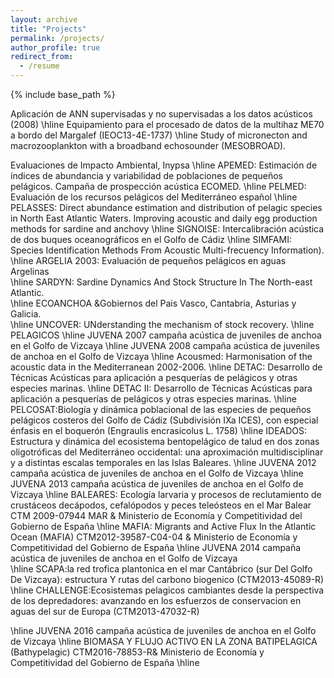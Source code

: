 ```yaml
---
layout: archive
title: "Projects"
permalink: /projects/
author_profile: true
redirect_from:
  - /resume
---
```


{% include base_path %}

 Aplicación de ANN supervisadas y no supervisadas a los datos acústicos (2008)
\hline
Equipamiento para el procesado de datos de la multihaz ME70 a bordo del Margalef (IEOC13-4E-1737) 
\hline
Study of micronecton and macrozooplankton with a broadband echosounder (MESOBROAD).


   Evaluaciones de Impacto Ambiental, Inypsa
 \hline
    APEMED: Estimación de índices de abundancia y variabilidad de poblaciones de pequeños pelágicos. Campaña de prospección acústica ECOMED.
 \hline
  PELMED: Evaluación de los recursos pelágicos del Mediterráneo español
 \hline
  PELASSES: Direct abundance estimation and distribution of pelagic species in North East Atlantic Waters. Improving acoustic and daily egg production   methods for sardine and anchovy
 \hline
    SIGNOISE: Intercalibración acústica de dos buques oceanográficos en el Golfo de Cádiz
 \hline
SIMFAMI: Species Identification Methods From Acoustic Multi-frecuency Information).
 \hline
ARGELIA 2003: Evaluación de pequeños pelágicos en aguas Argelinas      
\hline
SARDYN: Sardine Dynamics And Stock Structure In The North-east Atlantic.  
\hline
 ECOANCHOA  &Gobiernos del Pais Vasco, Cantabria, Asturias y Galicia.  
            \hline
UNCOVER: UNderstanding the mechanism of stock recovery.
              \hline
PELAGICOS 
                       \hline
JUVENA 2007 campaña acústica de juveniles de anchoa en el Golfo de Vizcaya 
                       \hline
JUVENA 2008 campaña acústica de juveniles de anchoa en el Golfo de Vizcaya 
            \hline
Acousmed: Harmonisation of the acoustic data in the Mediterranean 2002-2006.
              \hline
DETAC: Desarrollo de Técnicas Acústicas para aplicación a pesquerías de pelágicos y otras especies marinas.
            \hline
DETAC II: Desarrollo de Técnicas Acústicas para aplicación a pesquerías de pelágicos y otras especies marinas.
                            \hline
PELCOSAT:Biología y dinámica poblacional de las especies de pequeños
pelágicos costeros del Golfo de Cádiz
(Subdivisión IXa ICES), con especial énfasis en el boquerón (Engraulis encrasicolus L. 1758)
                            \hline
IDEADOS: Estructura y dinámica del ecosistema bentopelágico de talud
en dos zonas oligotróficas del Mediterráneo occidental: una
aproximación multidisciplinar y a distintas escalas temporales en
las Islas Baleares.
  \hline
  JUVENA 2012 campaña acústica de juveniles de anchoa en el Golfo de Vizcaya 
            \hline
            JUVENA 2013 campaña acústica de juveniles de anchoa en el Golfo de Vizcaya 
            \hline
BALEARES: Ecología larvaria y procesos de reclutamiento de
crustáceos decápodos, cefalópodos y peces teleósteos en el Mar
Balear CTM 2009-07944 MAR & Ministerio de
Economía y Competitividad del Gobierno de España
            \hline
MAFIA: Migrants and Active Flux In the Atlantic Ocean (MAFIA)
CTM2012-39587-C04-04 & Ministerio de
Economía y Competitividad del Gobierno de España
 \hline
   JUVENA 2014 campaña acústica de juveniles de anchoa en el Golfo de Vizcaya  
            \hline
 SCAPA:la red trofica plantonica en el mar Cantábrico (sur Del Golfo De Vizcaya): estructura Y rutas del carbono
 biogenico (CTM2013-45089-R)
\hline
 CHALLENGE:Ecosistemas pelagicos cambiantes desde la
perspectiva de los depredadores: avanzando en los esfuerzos de
conservacion en aguas del sur de Europa (CTM2013-47032-R)

\hline
  JUVENA 2016 campaña acústica de juveniles de anchoa en el Golfo de Vizcaya 
            \hline
 BIOMASA Y FLUJO ACTIVO EN LA ZONA BATIPELAGICA (Bathypelagic) CTM2016-78853-R& Ministerio de
Economía y Competitividad del Gobierno de España
            \hline

